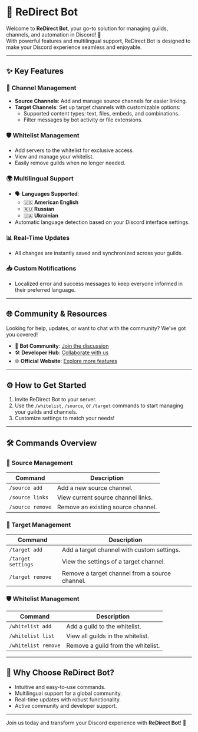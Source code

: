 # 🤖 **ReDirect Bot**  

Welcome to **ReDirect Bot**, your go-to solution for managing guilds, channels, and automation in Discord! 🎉  
With powerful features and multilingual support, ReDirect Bot is designed to make your Discord experience seamless and enjoyable.  

---

## ✨ **Key Features**

### 🔗 **Channel Management**
- **Source Channels**: Add and manage source channels for easier linking.  
- **Target Channels**: Set up target channels with customizable options:
  - Supported content types: text, files, embeds, and combinations.  
  - Filter messages by bot activity or file extensions.  

### 🛡️ **Whitelist Management**
- Add servers to the whitelist for exclusive access.  
- View and manage your whitelist.  
- Easily remove guilds when no longer needed.  

### 🌍 **Multilingual Support**
- 🗣 **Languages Supported**:  
  - 🇺🇸 **American English**  
  - 🇷🇺 **Russian**  
  - 🇺🇦 **Ukrainian**  
- Automatic language detection based on your Discord interface settings.  

### 📊 **Real-Time Updates**  
- All changes are instantly saved and synchronized across your guilds.

### 📥 **Custom Notifications**  
- Localized error and success messages to keep everyone informed in their preferred language.  

---

## 🌐 **Community & Resources**
Looking for help, updates, or want to chat with the community? We've got you covered!  
- 💬 **Bot Community**: [Join the discussion](https://discord.gg/W9fSbQ7BYe)  
- 🛠 **Developer Hub**: [Collaborate with us](https://discord.gg/GHkeWRFZqe)  
- 🌐 **Official Website**: [Explore more features](https://netrix.fun)  

---

## ⚙️ **How to Get Started**
1. Invite ReDirect Bot to your server.  
2. Use the `/whitelist`, `/source`, or `/target` commands to start managing your guilds and channels.  
3. Customize settings to match your needs!  

---

## 🛠 **Commands Overview**

### 🔗 **Source Management**
| Command        | Description                              |
|----------------|------------------------------------------|
| `/source add`  | Add a new source channel.               |
| `/source links`| View current source channel links.      |
| `/source remove`| Remove an existing source channel.     |

### 🎯 **Target Management**
| Command         | Description                                           |
|-----------------|-------------------------------------------------------|
| `/target add`   | Add a target channel with custom settings.            |
| `/target settings`| View the settings of a target channel.              |
| `/target remove`| Remove a target channel from a source channel.        |

### 🛡️ **Whitelist Management**
| Command        | Description                                 |
|----------------|---------------------------------------------|
| `/whitelist add` | Add a guild to the whitelist.             |
| `/whitelist list`| View all guilds in the whitelist.         |
| `/whitelist remove`| Remove a guild from the whitelist.      |

---

## 🎨 **Why Choose ReDirect Bot?**
- Intuitive and easy-to-use commands.  
- Multilingual support for a global community.  
- Real-time updates with robust functionality.  
- Active community and developer support.  

---

Join us today and transform your Discord experience with **ReDirect Bot**! 🚀
